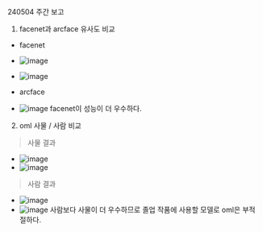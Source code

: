 240504 주간 보고

1. facenet과 arcface 유사도 비교
 - facenet
 - ![image](https://github.com/Suyeon-j/study_oml/assets/66247203/77c42f13-225e-43b5-b2b6-cc452964c00d)
 - ![image](https://github.com/Suyeon-j/study_oml/assets/66247203/82b39ff7-d50a-4341-8935-11d0f42b4468)

 - arcface
 - ![image](https://github.com/Suyeon-j/study_oml/assets/66247203/2f07208b-551b-47d8-9e38-f4c8fdea787c)
   facenet이 성능이 더 우수하다.

2. oml 사물 / 사람 비교
 > 사물 결과
 - ![image](https://github.com/Suyeon-j/study_oml/assets/66247203/b5fedebd-6096-4008-af97-581800f21ca2)
 - ![image](https://github.com/Suyeon-j/study_oml/assets/66247203/2b8a9394-6f9a-402e-b81b-c90de9c7a1b4)


 > 사람 결과
 - ![image](https://github.com/Suyeon-j/study_oml/assets/66247203/0674c662-b3c4-471c-ac4e-74882314c2e3)
 - ![image](https://github.com/Suyeon-j/study_oml/assets/66247203/7fd38ce4-a154-4a6d-89ec-3d1b19eb8e41)
 사람보다 사물이 더 우수하므로 졸업 작품에 사용할 모델로 oml은 부적절하다.
